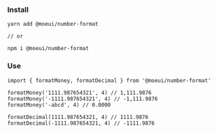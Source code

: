 ### Install

    yarn add @moeui/number-format  

    // or 

    npm i @moeui/number-format
### Use

    import { formatMoney, formatDecimal } from '@moeui/number-format'

    formatMoney('1111.987654321', 4) // 1,111.9876
    formatMoney('-1111.987654321', 4) // -1,111.9876
    formatMoney('-abcd', 4) // 0.0000
    
    formatDecimal(1111.987654321, 4) // 1111.9876
    formatDecimal(-1111.987654321, 4) // -1111.9876

